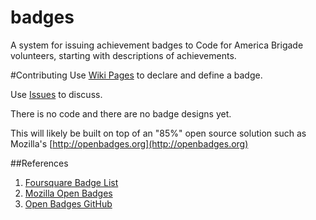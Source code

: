 badges
==============

A system for issuing achievement badges to Code for America Brigade volunteers, starting with descriptions of achievements.

#Contributing
Use [Wiki Pages](https://github.com/brigade-hrva/brigade-badges/wiki) to declare and define a badge.

Use [Issues](https://github.com/brigade-hrva/brigade-badges/issues) to discuss.

There is no code and there are no badge designs yet.

This will likely be built on top of an "85%" open source solution such as Mozilla's [http://openbadges.org](http://openbadges.org)

##References
1. [Foursquare Badge List]([http://www.4squarebadges.com/foursquare-badge-list/)
2. [Mozilla Open Badges](http://openbadges.org)
3. [Open Badges GitHub](https://github.com/mozilla/openbadges/)
